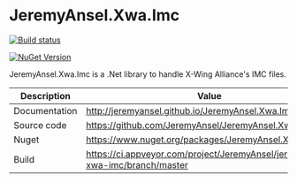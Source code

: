 # JeremyAnsel.Xwa.Imc

[![Build status](https://ci.appveyor.com/api/projects/status/6s21s0r5vcf1k034/branch/master?svg=true)](https://ci.appveyor.com/project/JeremyAnsel/jeremyansel-xwa-imc/branch/master)

[![NuGet Version](https://buildstats.info/nuget/JeremyAnsel.Xwa.Imc)](https://www.nuget.org/packages/JeremyAnsel.Xwa.Imc)

JeremyAnsel.Xwa.Imc is a .Net library to handle X-Wing Alliance's IMC files.

Description     | Value
----------------|----------------
Documentation   | http://jeremyansel.github.io/JeremyAnsel.Xwa.Imc
Source code     | https://github.com/JeremyAnsel/JeremyAnsel.Xwa.Imc
Nuget           | https://www.nuget.org/packages/JeremyAnsel.Xwa.Imc
Build           | https://ci.appveyor.com/project/JeremyAnsel/jeremyansel-xwa-imc/branch/master
